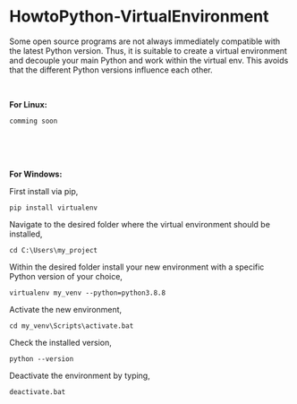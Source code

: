 # HowtoPython-VirtualEnvironment
Some open source programs are not always immediately compatible with the latest Python version. Thus, it is suitable to create a virtual environment and decouple your main Python and work within the virtual env. This avoids that the different Python versions influence each other.

<br />

**For Linux:**
````
comming soon
````

<br />
<br />
<br />

**For Windows:**

First install via pip,
````
pip install virtualenv

````
Navigate to the desired folder where the virtual environment should be installed,
````
cd C:\Users\my_project

````
Within the desired folder install your new environment with a specific Python version of your choice,
````
virtualenv my_venv --python=python3.8.8 

````
Activate the new environment,
````
cd my_venv\Scripts\activate.bat
````
Check the installed version,
````
python --version
````
Deactivate the environment by typing, 
````
deactivate.bat
````